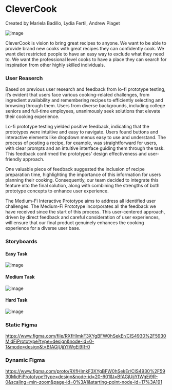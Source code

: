 # CleverCook
Created by Mariela Badillo, Lydia Fertil, Andrew Piaget

![image](https://github.com/ampiaget/HCIProject/assets/38799511/bcc6d6ca-8d2a-499e-8ab5-bf9499d6a9fb)


CleverCook is vision to bring great recipes to anyone. We want to be able to provide brand new cooks with great recipes they can confidently cook. We want diet restricted people to have an easy way to exclude what they need to. We want the professional level cooks to have a place they can search for inspiration from other highly skilled individuals.

### User Reaserch
Based on previous user research and feedback from lo-fi prototype testing, it’s evident that users face various cooking-related challenges, from ingredient availability and remembering recipes to efficiently selecting and browsing through them. Users from diverse backgrounds, including college seniors and full-time employees, unanimously seek solutions that elevate their cooking experience. 

Lo-fi prototype testing yielded positive feedback, indicating that the prototypes were intuitive and easy to navigate. Users found buttons and interactive elements like dropdown menus easy to use and understand. The process of posting a recipe, for example, was straightforward for users, with clear prompts and an intuitive interface guiding them through the task. This feedback confirmed the prototypes' design effectiveness and user-friendly approach.

One valuable piece of feedback suggested the inclusion of recipe preparation time, highlighting the importance of this information for users planning their cooking. Consequently, our team decided to integrate this feature into the final solution, along with combining the strengths of both prototype concepts to enhance user experience.

The Medium-Fi Interactive Prototype aims to address all identified user challenges. The Medium-Fi Prototype incorporates all the feedback we have received since the start of this process. This user-centered approach, driven by direct feedback and careful consideration of user experiences, will ensure that our final product genuinely enhances the cooking experience for a diverse user base.




### Storyboards
#### Easy Task
![image](https://github.com/ampiaget/HCIProject/assets/165094516/98bb1538-5e16-4e91-b4eb-91b8ab72bf59)

#### Medium Task
![image](https://github.com/ampiaget/HCIProject/assets/165094516/4fd1cb4f-13c9-4723-8654-9b8a5100e508)


#### Hard Task
![image](https://github.com/ampiaget/HCIProject/assets/165094516/7263ceba-7161-45c0-a214-4c2d84bd2b26)


### Static Figma
https://www.figma.com/file/RXfHImkF3XYgBFW0hSekEr/CIS4930%2F5930MidFiPrototype?type=design&node-id=0-1&mode=design&t=BfAGjUjjYfWgEi9R-0

### Dynamic Figma
https://www.figma.com/proto/RXfHImkF3XYgBFW0hSekEr/CIS4930%2F5930MidFiPrototype?type=design&node-id=20-601&t=BfAGjUjjYfWgEi9R-0&scaling=min-zoom&page-id=0%3A1&starting-point-node-id=17%3A191
